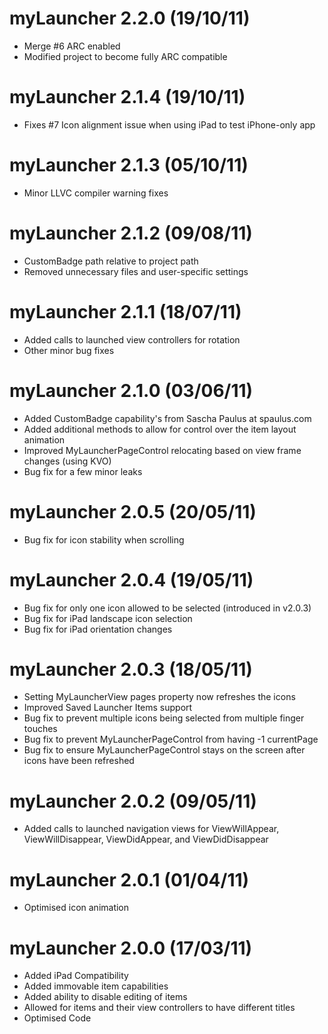 myLauncher 2.2.0 (19/10/11)
===========================
* Merge #6 ARC enabled
* Modified project to become fully ARC compatible

myLauncher 2.1.4 (19/10/11)
===========================
* Fixes #7 Icon alignment issue when using iPad to test iPhone-only app

myLauncher 2.1.3 (05/10/11)
===========================
* Minor LLVC compiler warning fixes

myLauncher 2.1.2 (09/08/11)
===========================
* CustomBadge path relative to project path
* Removed unnecessary files and user-specific settings

myLauncher 2.1.1 (18/07/11)
===========================
* Added calls to launched view controllers for rotation
* Other minor bug fixes

myLauncher 2.1.0 (03/06/11)
===========================
* Added CustomBadge capability's from Sascha Paulus at spaulus.com
* Added additional methods to allow for control over the item layout animation
* Improved MyLauncherPageControl relocating based on view frame changes (using KVO)
* Bug fix for a few minor leaks

myLauncher 2.0.5 (20/05/11)
===========================
* Bug fix for icon stability when scrolling

myLauncher 2.0.4 (19/05/11)
===========================
* Bug fix for only one icon allowed to be selected (introduced in v2.0.3)
* Bug fix for iPad landscape icon selection
* Bug fix for iPad orientation changes

myLauncher 2.0.3 (18/05/11)
===========================
* Setting MyLauncherView pages property now refreshes the icons
* Improved Saved Launcher Items support
* Bug fix to prevent multiple icons being selected from multiple finger touches
* Bug fix to prevent MyLauncherPageControl from having -1 currentPage
* Bug fix to ensure MyLauncherPageControl stays on the screen after icons have been refreshed

myLauncher 2.0.2 (09/05/11)
===========================
* Added calls to launched navigation views for ViewWillAppear, ViewWillDisappear, ViewDidAppear, and ViewDidDisappear

myLauncher 2.0.1 (01/04/11)
===========================
* Optimised icon animation

myLauncher 2.0.0 (17/03/11)
===========================
* Added iPad Compatibility
* Added immovable item capabilities
* Added ability to disable editing of items
* Allowed for items and their view controllers to have different titles
* Optimised Code